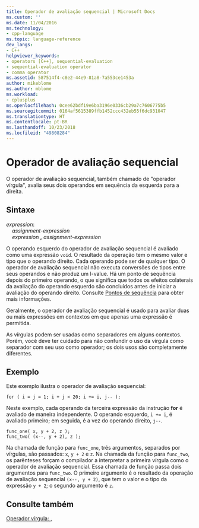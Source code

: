 ```yaml
---
title: Operador de avaliação sequencial | Microsoft Docs
ms.custom: ''
ms.date: 11/04/2016
ms.technology:
- cpp-language
ms.topic: language-reference
dev_langs:
- C++
helpviewer_keywords:
- operators [C++], sequential-evaluation
- sequential-evaluation operator
- comma operator
ms.assetid: 587514f4-c8e2-44e9-81a8-7a553ce1453a
author: mikeblome
ms.author: mblome
ms.workload:
- cplusplus
ms.openlocfilehash: 0cee62bdf19e6ba3196e0336cb29a7c7606775b5
ms.sourcegitcommit: 0164af5615389ffb1452ccc432eb55f6dc931047
ms.translationtype: HT
ms.contentlocale: pt-BR
ms.lasthandoff: 10/23/2018
ms.locfileid: "49808284"
---
```

# <a name="sequential-evaluation-operator"></a>Operador de avaliação sequencial

O operador de avaliação sequencial, também chamado de "operador vírgula", avalia seus dois operandos em sequência da esquerda para a direita.

## <a name="syntax"></a>Sintaxe

*expression*:<br/>
&nbsp;&nbsp;&nbsp;&nbsp;*assignment-expression*<br/>
&nbsp;&nbsp;&nbsp;&nbsp;*expression* **,** *assignment-expression*

O operando esquerdo do operador de avaliação sequencial é avaliado como uma expressão `void`. O resultado da operação tem o mesmo valor e tipo que o operando direito. Cada operando pode ser de qualquer tipo. O operador de avaliação sequencial não executa conversões de tipos entre seus operandos e não produz um l-value. Há um ponto de sequência depois do primeiro operando, o que significa que todos os efeitos colaterais da avaliação do operando esquerdo são concluídos antes de iniciar a avaliação do operando direito. Consulte [Pontos de sequência](../c-language/c-sequence-points.md) para obter mais informações.

Geralmente, o operador de avaliação sequencial é usado para avaliar duas ou mais expressões em contextos em que apenas uma expressão é permitida.

As vírgulas podem ser usadas como separadores em alguns contextos. Porém, você deve ter cuidado para não confundir o uso da vírgula como separador com seu uso como operador; os dois usos são completamente diferentes.

## <a name="example"></a>Exemplo

Este exemplo ilustra o operador de avaliação sequencial:

```
for ( i = j = 1; i + j < 20; i += i, j-- );
```

Neste exemplo, cada operando da terceira expressão da instrução **for** é avaliado de maneira independente. O operando esquerdo, `i += i`, é avaliado primeiro; em seguida, é a vez do operando direito, `j--`.

```
func_one( x, y + 2, z );
func_two( (x--, y + 2), z );
```

Na chamada de função para `func_one`, três argumentos, separados por vírgulas, são passados: `x`, `y + 2` e `z`. Na chamada da função para `func_two`, os parênteses forçam o compilador a interpretar a primeira vírgula como o operador de avaliação sequencial. Essa chamada de função passa dois argumentos para `func_two`. O primeiro argumento é o resultado da operação de avaliação sequencial `(x--, y + 2)`, que tem o valor e o tipo da expressão `y + 2`; o segundo argumento é `z`.

## <a name="see-also"></a>Consulte também

[Operador vírgula: ,](../cpp/comma-operator.md)